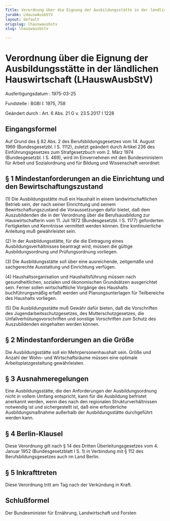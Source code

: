 ```yaml
---
Title: Verordnung über die Eignung der Ausbildungsstätte in der ländlichen Hauswirtschaft
jurabk: LHauswAusbStV
layout: default
origslug: lhauswausbstv
slug: lhauswausbstv

---
```


# Verordnung über die Eignung der Ausbildungsstätte in der ländlichen Hauswirtschaft (LHauswAusbStV)

Ausfertigungsdatum
:   1975-03-25

Fundstelle
:   BGBl I: 1975, 758

Geändert durch
:   Art. 6 Abs. 21 G v. 23.5.2017 I 1228



## Eingangsformel

Auf Grund des § 82 Abs. 2 des Berufsbildungsgesetzes vom 14. August 1969 (Bundesgesetzbl. I S. 1112), zuletzt geändert durch Artikel 236 des Einführungsgesetzes zum Strafgesetzbuch vom 2. März 1974 (Bundesgesetzbl. I S. 469), wird im Einvernehmen mit den Bundesministern für Arbeit und Sozialordnung und für Bildung und Wissenschaft verordnet:


## § 1 Mindestanforderungen an die Einrichtung und den Bewirtschaftungszustand

(1) Die Ausbildungsstätte muß ein Haushalt in einem landwirtschaftlichen Betrieb sein, der nach seiner Einrichtung und seinem Bewirtschaftungszustand die Voraussetzungen dafür bietet, daß dem Auszubildenden die in der
Verordnung über die Berufsausbildung zur Hauswirtschafterin vom 11. Juli 1972 (Bundesgesetzbl. I S. 1177)              geforderten Fertigkeiten und Kenntnisse vermittelt werden können. Eine kontinuierliche Anleitung muß gewährleistet sein.

(2) In der Ausbildungsstätte, für die die Eintragung eines Ausbildungsverhältnisses beantragt wird, müssen die gültige Ausbildungsordnung und Prüfungsordnung vorliegen.

(3) Die Ausbildungsstätte soll über eine ausreichende, zeitgemäße und sachgerechte Ausstattung und Einrichtung verfügen.

(4) Haushaltsorganisation und Haushaltsführung müssen nach gesundheitlichen, sozialen und ökonomischen Grundsätzen ausgerichtet sein. Ferner sollen wirtschaftliche Vorgänge des Haushalts buchführungsmäßig erfaßt werden und Planungsunterlagen für Teilbereiche des Haushalts vorliegen.

(5) Die Ausbildungsstätte muß Gewähr dafür bieten, daß die Vorschriften des Jugendarbeitsschutzgesetzes, des Mutterschutzgesetzes, die Unfallverhütungsvorschriften und sonstige Vorschriften zum Schutz des Auszubildenden eingehalten werden können.


## § 2 Mindestanforderungen an die Größe

Die Ausbildungsstätte soll ein Mehrpersonenhaushalt sein. Größe und Anzahl der Wohn- und Wirtschaftsräume müssen eine optimale Arbeitsplatzgestaltung gewährleisten.


## § 3 Ausnahmeregelungen

Eine Ausbildungsstätte, die den Anforderungen der Ausbildungsordnung nicht in vollem Umfang entspricht, kann für die Ausbildung befristet anerkannt werden, wenn dies nach den regionalen Strukturverhältnissen notwendig ist und sichergestellt ist, daß eine erforderliche Ausbildungsmaßnahme außerhalb der Ausbildungsstätte durchgeführt werden kann.


## § 4 Berlin-Klausel

Diese Verordnung gilt nach § 14 des Dritten Überleitungsgesetzes vom 4. Januar 1952 (Bundesgesetzblatt I S. 1) in Verbindung mit § 112 des Berufsbildungsgesetzes auch im Land Berlin.


## § 5 Inkrafttreten

Diese Verordnung tritt am Tag nach der Verkündung in Kraft.


## Schlußformel

Der Bundesminister für Ernährung, Landwirtschaft und Forsten


